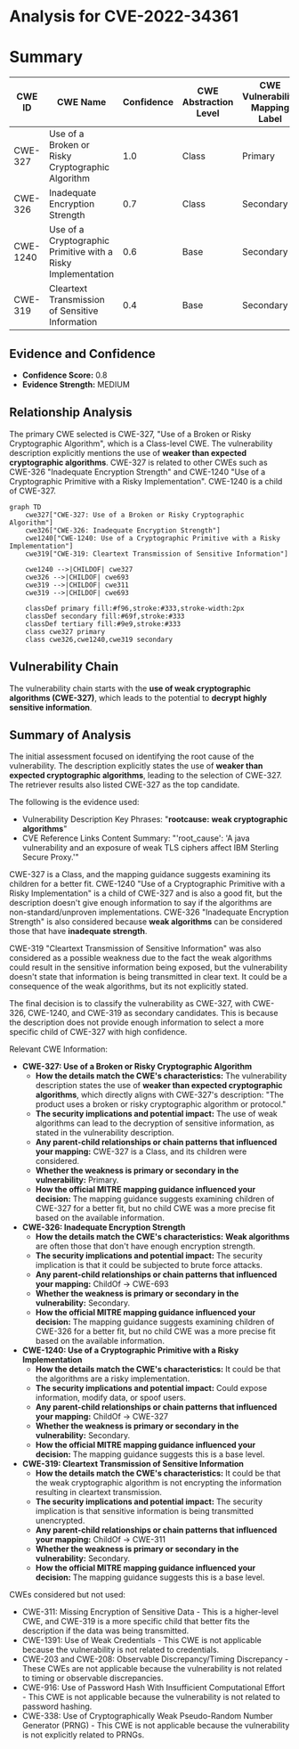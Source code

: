 # Analysis for CVE-2022-34361

# Summary
| CWE ID | CWE Name | Confidence | CWE Abstraction Level | CWE Vulnerability Mapping Label | CWE-Vulnerability Mapping Notes |
|---|---|---|---|---|---|
| CWE-327 | Use of a Broken or Risky Cryptographic Algorithm | 1.0 | Class | Primary | Allowed-with-Review |
| CWE-326 | Inadequate Encryption Strength | 0.7 | Class | Secondary | Allowed-with-Review |
| CWE-1240 | Use of a Cryptographic Primitive with a Risky Implementation | 0.6 | Base | Secondary | Allowed |
| CWE-319 | Cleartext Transmission of Sensitive Information | 0.4 | Base | Secondary | Allowed |

## Evidence and Confidence

*   **Confidence Score:** 0.8
*   **Evidence Strength:** MEDIUM

## Relationship Analysis
The primary CWE selected is CWE-327, "Use of a Broken or Risky Cryptographic Algorithm", which is a Class-level CWE. The vulnerability description explicitly mentions the use of **weaker than expected cryptographic algorithms**. CWE-327 is related to other CWEs such as CWE-326 "Inadequate Encryption Strength" and CWE-1240 "Use of a Cryptographic Primitive with a Risky Implementation". CWE-1240 is a child of CWE-327.
```mermaid
graph TD
    cwe327["CWE-327: Use of a Broken or Risky Cryptographic Algorithm"]
    cwe326["CWE-326: Inadequate Encryption Strength"]
    cwe1240["CWE-1240: Use of a Cryptographic Primitive with a Risky Implementation"]
    cwe319["CWE-319: Cleartext Transmission of Sensitive Information"]

    cwe1240 -->|CHILDOF| cwe327
    cwe326 -->|CHILDOF| cwe693
    cwe319 -->|CHILDOF| cwe311
    cwe319 -->|CHILDOF| cwe693

    classDef primary fill:#f96,stroke:#333,stroke-width:2px
    classDef secondary fill:#69f,stroke:#333
    classDef tertiary fill:#9e9,stroke:#333
    class cwe327 primary
    class cwe326,cwe1240,cwe319 secondary
```

## Vulnerability Chain
The vulnerability chain starts with the **use of weak cryptographic algorithms (CWE-327)**, which leads to the potential to **decrypt highly sensitive information**.

## Summary of Analysis
The initial assessment focused on identifying the root cause of the vulnerability. The description explicitly states the use of **weaker than expected cryptographic algorithms**, leading to the selection of CWE-327. The retriever results also listed CWE-327 as the top candidate.

The following is the evidence used:
*   Vulnerability Description Key Phrases: "**rootcause:** **weak cryptographic algorithms**"
*   CVE Reference Links Content Summary: "'root_cause': 'A java vulnerability and an exposure of weak TLS ciphers affect IBM Sterling Secure Proxy.'"

CWE-327 is a Class, and the mapping guidance suggests examining its children for a better fit. CWE-1240 "Use of a Cryptographic Primitive with a Risky Implementation" is a child of CWE-327 and is also a good fit, but the description doesn't give enough information to say if the algorithms are non-standard/unproven implementations. CWE-326 "Inadequate Encryption Strength" is also considered because **weak algorithms** can be considered those that have **inadequate strength**.

CWE-319 "Cleartext Transmission of Sensitive Information" was also considered as a possible weakness due to the fact the weak algorithms could result in the sensitive information being exposed, but the vulnerability doesn't state that information is being transmitted in clear text. It could be a consequence of the weak algorithms, but its not explicitly stated.

The final decision is to classify the vulnerability as CWE-327, with CWE-326, CWE-1240, and CWE-319 as secondary candidates. This is because the description does not provide enough information to select a more specific child of CWE-327 with high confidence.

Relevant CWE Information:
*   **CWE-327: Use of a Broken or Risky Cryptographic Algorithm**
    *   **How the details match the CWE's characteristics:** The vulnerability description states the use of **weaker than expected cryptographic algorithms**, which directly aligns with CWE-327's description: "The product uses a broken or risky cryptographic algorithm or protocol."
    *   **The security implications and potential impact:** The use of weak algorithms can lead to the decryption of sensitive information, as stated in the vulnerability description.
    *   **Any parent-child relationships or chain patterns that influenced your mapping:** CWE-327 is a Class, and its children were considered.
    *   **Whether the weakness is primary or secondary in the vulnerability:** Primary.
    *   **How the official MITRE mapping guidance influenced your decision:** The mapping guidance suggests examining children of CWE-327 for a better fit, but no child CWE was a more precise fit based on the available information.
*   **CWE-326: Inadequate Encryption Strength**
    *   **How the details match the CWE's characteristics:** **Weak algorithms** are often those that don't have enough encryption strength.
    *   **The security implications and potential impact:** The security implication is that it could be subjected to brute force attacks.
    *   **Any parent-child relationships or chain patterns that influenced your mapping:** ChildOf -> CWE-693
    *   **Whether the weakness is primary or secondary in the vulnerability:** Secondary.
    *   **How the official MITRE mapping guidance influenced your decision:** The mapping guidance suggests examining children of CWE-326 for a better fit, but no child CWE was a more precise fit based on the available information.
*   **CWE-1240: Use of a Cryptographic Primitive with a Risky Implementation**
    *   **How the details match the CWE's characteristics:** It could be that the algorithms are a risky implementation.
    *   **The security implications and potential impact:** Could expose information, modify data, or spoof users.
    *   **Any parent-child relationships or chain patterns that influenced your mapping:** ChildOf -> CWE-327
    *   **Whether the weakness is primary or secondary in the vulnerability:** Secondary.
    *   **How the official MITRE mapping guidance influenced your decision:** The mapping guidance suggests this is a base level.
*   **CWE-319: Cleartext Transmission of Sensitive Information**
    *   **How the details match the CWE's characteristics:** It could be that the weak cryptographic algorithm is not encrypting the information resulting in cleartext transmission.
    *   **The security implications and potential impact:** The security implication is that sensitive information is being transmitted unencrypted.
    *   **Any parent-child relationships or chain patterns that influenced your mapping:** ChildOf -> CWE-311
    *   **Whether the weakness is primary or secondary in the vulnerability:** Secondary.
    *   **How the official MITRE mapping guidance influenced your decision:** The mapping guidance suggests this is a base level.

CWEs considered but not used:
*   CWE-311: Missing Encryption of Sensitive Data - This is a higher-level CWE, and CWE-319 is a more specific child that better fits the description if the data was being transmitted.
*   CWE-1391: Use of Weak Credentials - This CWE is not applicable because the vulnerability is not related to credentials.
*   CWE-203 and CWE-208: Observable Discrepancy/Timing Discrepancy - These CWEs are not applicable because the vulnerability is not related to timing or observable discrepancies.
*   CWE-916: Use of Password Hash With Insufficient Computational Effort - This CWE is not applicable because the vulnerability is not related to password hashing.
*   CWE-338: Use of Cryptographically Weak Pseudo-Random Number Generator (PRNG) - This CWE is not applicable because the vulnerability is not explicitly related to PRNGs.